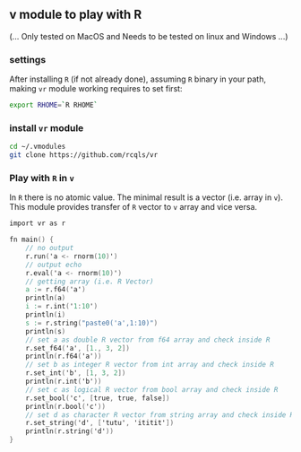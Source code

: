 ## v module to play with R

(... Only tested on MacOS and Needs to be tested on linux and Windows ...)
### settings

After installing `R` (if not already done), assuming  `R` binary in your path, making `vr` module working requires to set first:

```bash
export RHOME=`R RHOME`
```

### install `vr` module

```bash
cd ~/.vmodules
git clone https://github.com/rcqls/vr
```

### Play with `R` in `v`

In `R` there is no atomic value. The minimal result is a vector (i.e. array in `v`). This module provides transfer of `R` vector to `v` array and vice versa.  

```v
import vr as r

fn main() {
	// no output
	r.run('a <- rnorm(10)')
	// output echo
	r.eval('a <- rnorm(10)')
	// getting array (i.e. R Vector)
	a := r.f64('a')
	println(a)
	i := r.int('1:10')
	println(i)
	s := r.string("paste0('a',1:10)")
	println(s)
	// set a as double R vector from f64 array and check inside R
	r.set_f64('a', [1., 3, 2])
	println(r.f64('a'))
	// set b as integer R vector from int array and check inside R
	r.set_int('b', [1, 3, 2])
	println(r.int('b'))
	// set c as logical R vector from bool array and check inside R
	r.set_bool('c', [true, true, false])
	println(r.bool('c'))
	// set d as character R vector from string array and check inside R
	r.set_string('d', ['tutu', 'ititit'])
	println(r.string('d'))
}
```
